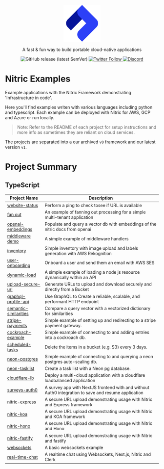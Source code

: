 <p align="center">
  <a href="https://nitric.io">
    <img src="https://raw.githubusercontent.com/nitrictech/nitric/main/docs/assets/nitric-logo.svg" width="120" alt="Nitric Logo"/>
  </a>
</p>

<p align="center">
  A fast & fun way to build portable cloud-native applications
</p>

<p align="center">
  <img alt="GitHub release (latest SemVer)" src="https://img.shields.io/github/v/release/nitrictech/nitric?sort=semver">
  <a href="https://twitter.com/nitric_io">
    <img alt="Twitter Follow" src="https://img.shields.io/twitter/follow/nitric_io?label=Follow&style=social">
  </a>
  <a href="https://nitric.io/chat"><img alt="Discord" src="https://img.shields.io/discord/955259353043173427?label=discord"></a>
</p>

# Nitric Examples

Example applications with the Nitric Framework demonstrating 'Infrastructure in code'.

Here you'll find examples writen with various languages including python and typescript. Each example can be deployed with Nitric for AWS, GCP and Azure or run locally.

> Note: Refer to the README of each project for setup instructions and more info as sometimes they are reliant on cloud services.

The projects are separated into a our archived `v0` framework and our latest version `v1`.

# Project Summary

## TypeScript

| Project Name                                         | Description                                                                                         |
| ---------------------------------------------------- | --------------------------------------------------------------------------------------------------- |
| [website-status](./v1/website-status/)               | Perform a ping to check tosee if URL is available                                                   |
| [fan out](./v1/fan-out/)                             | An example of fanning out processing for a simple multi-tenant application                          |
| [openai-embeddings](./v1/openai-embeddings/)         | Populate and query a vector db with embeddings of the nitric docs from openai                       |
| [middleware demo](./v1/middleware-demo/)             | A simple example of middleware handlers                                                             |
| [inventory](./v1/product-inventory/)                 | Simple inventory with image upload and labels generation with AWS Rekognition                       |
| [user-onboarding](./v1/user-onboarding/)             | Onboard a user and send them an email with AWS SES                                                  |
| [dynamic-load](./v1/dynamic-load/)                   | A simple example of loading a node js resource dynamically within an API                            |
| [upload-secure-url](./v1/upload-secure-url/)         | Generate URLs to upload and download securely and directly from a Bucket                            |
| [graphql-profile-api](./v1/profile-api-graphql/)     | Use GraphQL to Create a reliable, scalable, and performant HTTP endpoint                            |
| [semantic-similarities](./v1/semantic-similarities/) | Compare a query vector with a vectorized dictionary for similarities                                |
| [stripe-payments](./v1/stripe-payments/)             | Simple example of setting up and redirecting to a stripe payment gateway.                           |
| [cockroach-example](./v1/cockroach-example/)         | Simple example of connecting to and adding entries into a cockroach db.                             |
| [scheduled-tasks](./v1/scheduled-tasks/)             | Delete the items in a bucket (e.g. S3) every 3 days.                                                |
| [neon-postgres](./v1/neon/)                          | Simple example of connecting to and querying a neon postgres auto-scaling db.                       |
| [neon-tasklist](./v1/neon-tasklist/)                 | Create a task list with a Neon pg database.                                                         |
| [cloudflare-lb](./v1/cloudflare-lb/)                 | Deploy a multi-cloud application with a cloudflare loadbalanced application                         |
| [surveys-auth0](./v1/surveys-auth0/)                 | A survey app with NextJS frontend with and without Auth0 integration to save and resume application |
| [nitric-express](./v1/nitric-express/)               | A secure URL upload demonstrating usage with Nitric and Express framework                           |
| [nitric-koa](./v1/nitric-koa/)                       | A secure URL upload demonstrating usage with Nitric and KOA framework                               |
| [nitric-hono](./v1/nitric-hono/)                     | A secure URL upload demonstrating usage with Nitric and Hono                                        |
| [nitric-fastify](./v1/nitric-fastify/)               | A secure URL upload demonstrating usage with Nitric and fastify                                     |
| [websockets](./v1/websockets/)                       | A basic websockets example                                                                          |
| [real-time-chat](./v1/realtime-chat-app/)            | A realtime chat using Websockets, Next.js, Nitric and Clerk                                         |
